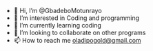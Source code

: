 - 👋 Hi, I’m @GbadeboMotunrayo
- 👀 I’m interested in Coding and programming 
- 🌱 I’m currently learning coding 
- 💞️ I’m looking to collaborate on other programs
- 📫 How to reach me oladipogold@gmail.com

<!---
GbadeboMotunrayo/GbadeboMotunrayo is a ✨ special ✨ repository because its `README.md` (this file) appears on your GitHub profile.
You can click the Preview link to take a look at your changes.
--->

